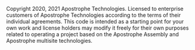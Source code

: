 Copyright 2020, 2021 Apostrophe Technologies. Licensed to enterprise customers of Apostrophe Technologies according to the terms of their individual agreements. This code is intended as a starting point for your own work and license holders may modify it freely for their own purposes related to operating a project based on the Apostrophe Assembly and Apostrophe multisite technologies.

